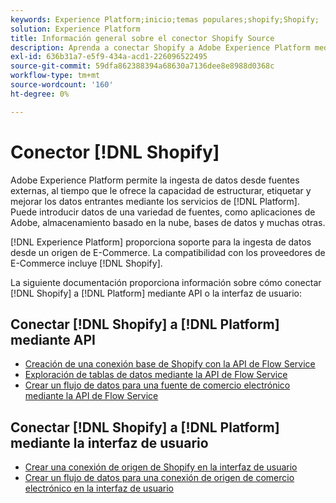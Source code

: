 ```yaml
---
keywords: Experience Platform;inicio;temas populares;shopify;Shopify;
solution: Experience Platform
title: Información general sobre el conector Shopify Source
description: Aprenda a conectar Shopify a Adobe Experience Platform mediante API o la interfaz de usuario.
exl-id: 636b31a7-e5f9-434a-acd1-226096522495
source-git-commit: 59dfa862388394a68630a7136dee8e8988d0368c
workflow-type: tm+mt
source-wordcount: '160'
ht-degree: 0%

---
```


# Conector [!DNL Shopify]

Adobe Experience Platform permite la ingesta de datos desde fuentes externas, al tiempo que le ofrece la capacidad de estructurar, etiquetar y mejorar los datos entrantes mediante los servicios de [!DNL Platform]. Puede introducir datos de una variedad de fuentes, como aplicaciones de Adobe, almacenamiento basado en la nube, bases de datos y muchas otras.

[!DNL Experience Platform] proporciona soporte para la ingesta de datos desde un origen de E-Commerce. La compatibilidad con los proveedores de E-Commerce incluye [!DNL Shopify].

La siguiente documentación proporciona información sobre cómo conectar [!DNL Shopify] a [!DNL Platform] mediante API o la interfaz de usuario:

## Conectar [!DNL Shopify] a [!DNL Platform] mediante API

- [Creación de una conexión base de Shopify con la API de Flow Service](../../tutorials/api/create/ecommerce/shopify.md)
- [Exploración de tablas de datos mediante la API de Flow Service](../../tutorials/api/explore/tabular.md)
- [Crear un flujo de datos para una fuente de comercio electrónico mediante la API de Flow Service](../../tutorials/api/collect/ecommerce.md)

## Conectar [!DNL Shopify] a [!DNL Platform] mediante la interfaz de usuario

- [Crear una conexión de origen de Shopify en la interfaz de usuario](../../tutorials/ui/create/ecommerce/shopify.md)
- [Crear un flujo de datos para una conexión de origen de comercio electrónico en la interfaz de usuario](../../tutorials/ui/dataflow/ecommerce.md)
